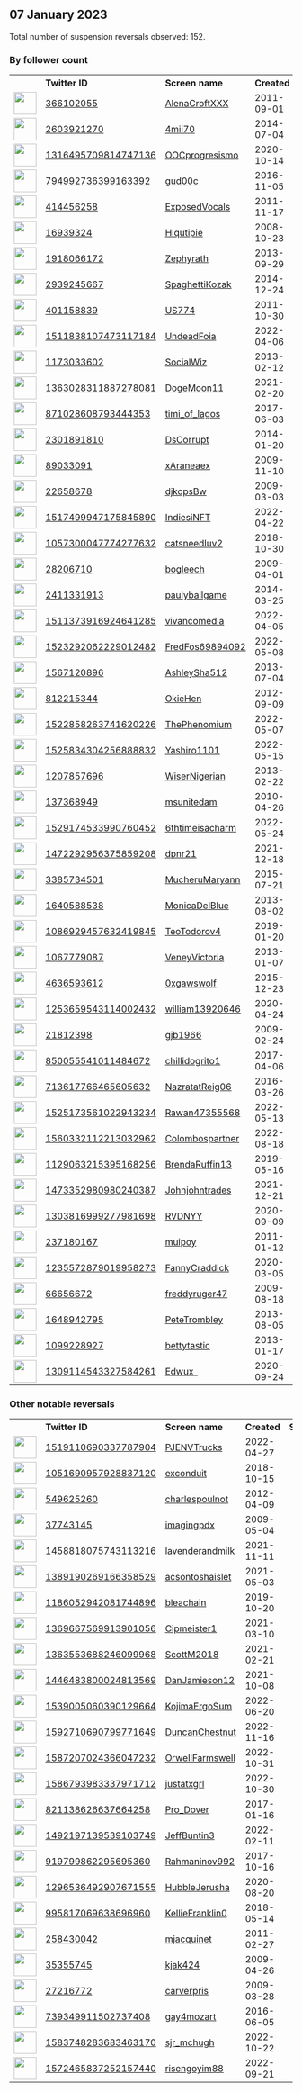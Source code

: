 
## 07 January 2023
Total number of suspension reversals observed: 152.

### By follower count
<table><tr><th></th><th align="left">Twitter ID</th><th align="left">Screen name</th>
<th align="left">Created</th><th align="left">Status</th><th align="left">Suspended</th><th align="left">Followers</th>
<tr><td><a href="https://pbs.twimg.com/profile_images/1569154689589190656/qghULSB3_normal.jpg"><img src="https://pbs.twimg.com/profile_images/1569154689589190656/qghULSB3_normal.jpg" width="40px" height="40px" align="center"/></a></td><td><a href="https://twitter.com/intent/user?user_id=366102055">366102055</a></td><td><a href="https://twitter.com/AlenaCroftXXX">AlenaCroftXXX</a></td><td>2011-09-01</td><td align="center"></td><td>2022-12-15</td><td>305979</td></tr>
<tr><td><a href="https://pbs.twimg.com/profile_images/1611446646134415366/zNNdDrfW_normal.jpg"><img src="https://pbs.twimg.com/profile_images/1611446646134415366/zNNdDrfW_normal.jpg" width="40px" height="40px" align="center"/></a></td><td><a href="https://twitter.com/intent/user?user_id=2603921270">2603921270</a></td><td><a href="https://twitter.com/4mii70">4mii70</a></td><td>2014-07-04</td><td align="center"></td><td>2022-12-21</td><td>282181</td></tr>
<tr><td><a href="https://pbs.twimg.com/profile_images/1609560662178516994/S2bBnRr5_normal.jpg"><img src="https://pbs.twimg.com/profile_images/1609560662178516994/S2bBnRr5_normal.jpg" width="40px" height="40px" align="center"/></a></td><td><a href="https://twitter.com/intent/user?user_id=1316495709814747136">1316495709814747136</a></td><td><a href="https://twitter.com/OOCprogresismo">OOCprogresismo</a></td><td>2020-10-14</td><td align="center"></td><td>2023-01-01</td><td>157945</td></tr>
<tr><td><a href="https://pbs.twimg.com/profile_images/1313255895363661826/TdxRRqHe_normal.jpg"><img src="https://pbs.twimg.com/profile_images/1313255895363661826/TdxRRqHe_normal.jpg" width="40px" height="40px" align="center"/></a></td><td><a href="https://twitter.com/intent/user?user_id=794992736399163392">794992736399163392</a></td><td><a href="https://twitter.com/gud00c">gud00c</a></td><td>2016-11-05</td><td align="center"></td><td>2022-11-25</td><td>138558</td></tr>
<tr><td><a href="https://pbs.twimg.com/profile_images/1478829906331119619/tadDpH1G_normal.jpg"><img src="https://pbs.twimg.com/profile_images/1478829906331119619/tadDpH1G_normal.jpg" width="40px" height="40px" align="center"/></a></td><td><a href="https://twitter.com/intent/user?user_id=414456258">414456258</a></td><td><a href="https://twitter.com/ExposedVocals">ExposedVocals</a></td><td>2011-11-17</td><td align="center"></td><td>2022-12-30</td><td>127151</td></tr>
<tr><td><a href="https://pbs.twimg.com/profile_images/3212071244/52340fcb91e6ebb5990e496b8f4cc083_normal.png"><img src="https://pbs.twimg.com/profile_images/3212071244/52340fcb91e6ebb5990e496b8f4cc083_normal.png" width="40px" height="40px" align="center"/></a></td><td><a href="https://twitter.com/intent/user?user_id=16939324">16939324</a></td><td><a href="https://twitter.com/Hiqutipie">Hiqutipie</a></td><td>2008-10-23</td><td align="center"></td><td>2022-12-23</td><td>115669</td></tr>
<tr><td><a href="https://pbs.twimg.com/profile_images/1611269343697936384/v3Ejyr5B_normal.jpg"><img src="https://pbs.twimg.com/profile_images/1611269343697936384/v3Ejyr5B_normal.jpg" width="40px" height="40px" align="center"/></a></td><td><a href="https://twitter.com/intent/user?user_id=1918066172">1918066172</a></td><td><a href="https://twitter.com/Zephyrath">Zephyrath</a></td><td>2013-09-29</td><td align="center"></td><td>2022-12-07</td><td>84733</td></tr>
<tr><td><a href="https://pbs.twimg.com/profile_images/1619948827598884864/EHAFZ69i_normal.jpg"><img src="https://pbs.twimg.com/profile_images/1619948827598884864/EHAFZ69i_normal.jpg" width="40px" height="40px" align="center"/></a></td><td><a href="https://twitter.com/intent/user?user_id=2939245667">2939245667</a></td><td><a href="https://twitter.com/SpaghettiKozak">SpaghettiKozak</a></td><td>2014-12-24</td><td align="center"></td><td>2022-11-24</td><td>45262</td></tr>
<tr><td><a href="https://pbs.twimg.com/profile_images/717890908012879872/7A88qq9c_normal.jpg"><img src="https://pbs.twimg.com/profile_images/717890908012879872/7A88qq9c_normal.jpg" width="40px" height="40px" align="center"/></a></td><td><a href="https://twitter.com/intent/user?user_id=401158839">401158839</a></td><td><a href="https://twitter.com/US774">US774</a></td><td>2011-10-30</td><td align="center"></td><td>2022-12-30</td><td>38105</td></tr>
<tr><td><a href="https://pbs.twimg.com/profile_images/1517330264204234753/2-YEQne6_normal.jpg"><img src="https://pbs.twimg.com/profile_images/1517330264204234753/2-YEQne6_normal.jpg" width="40px" height="40px" align="center"/></a></td><td><a href="https://twitter.com/intent/user?user_id=1511838107473117184">1511838107473117184</a></td><td><a href="https://twitter.com/UndeadFoia">UndeadFoia</a></td><td>2022-04-06</td><td align="center"></td><td>2022-08-05</td><td>33513</td></tr>
<tr><td><a href="https://pbs.twimg.com/profile_images/666341921351036929/0AKCi4_i_normal.jpg"><img src="https://pbs.twimg.com/profile_images/666341921351036929/0AKCi4_i_normal.jpg" width="40px" height="40px" align="center"/></a></td><td><a href="https://twitter.com/intent/user?user_id=1173033602">1173033602</a></td><td><a href="https://twitter.com/SocialWiz">SocialWiz</a></td><td>2013-02-12</td><td align="center"></td><td>2022-12-20</td><td>33510</td></tr>
<tr><td><a href="https://pbs.twimg.com/profile_images/1482495984794062849/Kz0dzsY1_normal.jpg"><img src="https://pbs.twimg.com/profile_images/1482495984794062849/Kz0dzsY1_normal.jpg" width="40px" height="40px" align="center"/></a></td><td><a href="https://twitter.com/intent/user?user_id=1363028311887278081">1363028311887278081</a></td><td><a href="https://twitter.com/DogeMoon11">DogeMoon11</a></td><td>2021-02-20</td><td align="center">👋</td><td>2022-12-17</td><td>21782</td></tr>
<tr><td><a href="https://pbs.twimg.com/profile_images/1614524560124026880/BjlRSEkq_normal.jpg"><img src="https://pbs.twimg.com/profile_images/1614524560124026880/BjlRSEkq_normal.jpg" width="40px" height="40px" align="center"/></a></td><td><a href="https://twitter.com/intent/user?user_id=871028608793444353">871028608793444353</a></td><td><a href="https://twitter.com/timi_of_lagos">timi_of_lagos</a></td><td>2017-06-03</td><td align="center"></td><td></td><td>21586</td></tr>
<tr><td><a href="https://pbs.twimg.com/profile_images/1585971291621888002/SOeCFyjn_normal.jpg"><img src="https://pbs.twimg.com/profile_images/1585971291621888002/SOeCFyjn_normal.jpg" width="40px" height="40px" align="center"/></a></td><td><a href="https://twitter.com/intent/user?user_id=2301891810">2301891810</a></td><td><a href="https://twitter.com/DsCorrupt">DsCorrupt</a></td><td>2014-01-20</td><td align="center"></td><td>2023-01-05</td><td>19298</td></tr>
<tr><td><a href="https://pbs.twimg.com/profile_images/988169114073124870/rmkRi2F3_normal.jpg"><img src="https://pbs.twimg.com/profile_images/988169114073124870/rmkRi2F3_normal.jpg" width="40px" height="40px" align="center"/></a></td><td><a href="https://twitter.com/intent/user?user_id=89033091">89033091</a></td><td><a href="https://twitter.com/xAraneaex">xAraneaex</a></td><td>2009-11-10</td><td align="center"></td><td>2023-01-02</td><td>10249</td></tr>
<tr><td><a href="https://pbs.twimg.com/profile_images/1086307920940285953/UKPSZ1ym_normal.jpg"><img src="https://pbs.twimg.com/profile_images/1086307920940285953/UKPSZ1ym_normal.jpg" width="40px" height="40px" align="center"/></a></td><td><a href="https://twitter.com/intent/user?user_id=22658678">22658678</a></td><td><a href="https://twitter.com/djkopsBw">djkopsBw</a></td><td>2009-03-03</td><td align="center"></td><td>2022-09-18</td><td>7298</td></tr>
<tr><td><a href="https://pbs.twimg.com/profile_images/1579454585915281408/hy4c2Zgw_normal.jpg"><img src="https://pbs.twimg.com/profile_images/1579454585915281408/hy4c2Zgw_normal.jpg" width="40px" height="40px" align="center"/></a></td><td><a href="https://twitter.com/intent/user?user_id=1517499947175845890">1517499947175845890</a></td><td><a href="https://twitter.com/IndiesiNFT">IndiesiNFT</a></td><td>2022-04-22</td><td align="center"></td><td>2022-12-01</td><td>5592</td></tr>
<tr><td><a href="https://pbs.twimg.com/profile_images/1611524812328812544/hlEZAWBI_normal.jpg"><img src="https://pbs.twimg.com/profile_images/1611524812328812544/hlEZAWBI_normal.jpg" width="40px" height="40px" align="center"/></a></td><td><a href="https://twitter.com/intent/user?user_id=1057300047774277632">1057300047774277632</a></td><td><a href="https://twitter.com/catsneedluv2">catsneedluv2</a></td><td>2018-10-30</td><td align="center"></td><td>2022-03-17</td><td>4640</td></tr>
<tr><td><a href="https://pbs.twimg.com/profile_images/425314260/weedthumb_normal.jpg"><img src="https://pbs.twimg.com/profile_images/425314260/weedthumb_normal.jpg" width="40px" height="40px" align="center"/></a></td><td><a href="https://twitter.com/intent/user?user_id=28206710">28206710</a></td><td><a href="https://twitter.com/bogleech">bogleech</a></td><td>2009-04-01</td><td align="center"></td><td>2022-11-06</td><td>4462</td></tr>
<tr><td><a href="https://pbs.twimg.com/profile_images/573264629658361856/Ix2IeWKe_normal.jpeg"><img src="https://pbs.twimg.com/profile_images/573264629658361856/Ix2IeWKe_normal.jpeg" width="40px" height="40px" align="center"/></a></td><td><a href="https://twitter.com/intent/user?user_id=2411331913">2411331913</a></td><td><a href="https://twitter.com/paulyballgame">paulyballgame</a></td><td>2014-03-25</td><td align="center"></td><td></td><td>4453</td></tr>
<tr><td><a href="https://pbs.twimg.com/profile_images/1646849153790803970/XoGC4umr_normal.jpg"><img src="https://pbs.twimg.com/profile_images/1646849153790803970/XoGC4umr_normal.jpg" width="40px" height="40px" align="center"/></a></td><td><a href="https://twitter.com/intent/user?user_id=1511373916924641285">1511373916924641285</a></td><td><a href="https://twitter.com/vivancomedia">vivancomedia</a></td><td>2022-04-05</td><td align="center"></td><td>2023-01-05</td><td>3752</td></tr>
<tr><td><a href="https://pbs.twimg.com/profile_images/1599357410665062400/WV6AXybO_normal.jpg"><img src="https://pbs.twimg.com/profile_images/1599357410665062400/WV6AXybO_normal.jpg" width="40px" height="40px" align="center"/></a></td><td><a href="https://twitter.com/intent/user?user_id=1523292062229012482">1523292062229012482</a></td><td><a href="https://twitter.com/FredFos69894092">FredFos69894092</a></td><td>2022-05-08</td><td align="center"></td><td>2022-12-25</td><td>3661</td></tr>
<tr><td><a href="https://pbs.twimg.com/profile_images/1338911327650246657/EQkVH8Lf_normal.jpg"><img src="https://pbs.twimg.com/profile_images/1338911327650246657/EQkVH8Lf_normal.jpg" width="40px" height="40px" align="center"/></a></td><td><a href="https://twitter.com/intent/user?user_id=1567120896">1567120896</a></td><td><a href="https://twitter.com/AshleySha512">AshleySha512</a></td><td>2013-07-04</td><td align="center"></td><td>2022-07-09</td><td>3532</td></tr>
<tr><td><a href="https://pbs.twimg.com/profile_images/1226130663419654146/k9KbPBM1_normal.jpg"><img src="https://pbs.twimg.com/profile_images/1226130663419654146/k9KbPBM1_normal.jpg" width="40px" height="40px" align="center"/></a></td><td><a href="https://twitter.com/intent/user?user_id=812215344">812215344</a></td><td><a href="https://twitter.com/OkieHen">OkieHen</a></td><td>2012-09-09</td><td align="center">🚫</td><td></td><td>3339</td></tr>
<tr><td><a href="https://pbs.twimg.com/profile_images/1644758505398714371/idIUTXVH_normal.jpg"><img src="https://pbs.twimg.com/profile_images/1644758505398714371/idIUTXVH_normal.jpg" width="40px" height="40px" align="center"/></a></td><td><a href="https://twitter.com/intent/user?user_id=1522858263741620226">1522858263741620226</a></td><td><a href="https://twitter.com/ThePhenomium">ThePhenomium</a></td><td>2022-05-07</td><td align="center"></td><td>2022-09-12</td><td>3335</td></tr>
<tr><td><a href="https://pbs.twimg.com/profile_images/1634053718445309954/bN7biJ2A_normal.jpg"><img src="https://pbs.twimg.com/profile_images/1634053718445309954/bN7biJ2A_normal.jpg" width="40px" height="40px" align="center"/></a></td><td><a href="https://twitter.com/intent/user?user_id=1525834304256888832">1525834304256888832</a></td><td><a href="https://twitter.com/Yashiro1101">Yashiro1101</a></td><td>2022-05-15</td><td align="center"></td><td>2022-11-21</td><td>3045</td></tr>
<tr><td><a href="https://pbs.twimg.com/profile_images/1621438244159111169/9j7jx1xQ_normal.jpg"><img src="https://pbs.twimg.com/profile_images/1621438244159111169/9j7jx1xQ_normal.jpg" width="40px" height="40px" align="center"/></a></td><td><a href="https://twitter.com/intent/user?user_id=1207857696">1207857696</a></td><td><a href="https://twitter.com/WiserNigerian">WiserNigerian</a></td><td>2013-02-22</td><td align="center"></td><td>2022-12-30</td><td>2966</td></tr>
<tr><td><a href="https://pbs.twimg.com/profile_images/815702027321966592/Bz8qbFpP_normal.jpg"><img src="https://pbs.twimg.com/profile_images/815702027321966592/Bz8qbFpP_normal.jpg" width="40px" height="40px" align="center"/></a></td><td><a href="https://twitter.com/intent/user?user_id=137368949">137368949</a></td><td><a href="https://twitter.com/msunitedam">msunitedam</a></td><td>2010-04-26</td><td align="center"></td><td>2022-10-27</td><td>2761</td></tr>
<tr><td><a href="https://pbs.twimg.com/profile_images/1547292298114916354/GoNBLYF-_normal.jpg"><img src="https://pbs.twimg.com/profile_images/1547292298114916354/GoNBLYF-_normal.jpg" width="40px" height="40px" align="center"/></a></td><td><a href="https://twitter.com/intent/user?user_id=1529174533990760452">1529174533990760452</a></td><td><a href="https://twitter.com/6thtimeisacharm">6thtimeisacharm</a></td><td>2022-05-24</td><td align="center"></td><td>2022-10-19</td><td>2406</td></tr>
<tr><td><a href="https://pbs.twimg.com/profile_images/1639993149014568961/6RxeD5NE_normal.jpg"><img src="https://pbs.twimg.com/profile_images/1639993149014568961/6RxeD5NE_normal.jpg" width="40px" height="40px" align="center"/></a></td><td><a href="https://twitter.com/intent/user?user_id=1472292956375859208">1472292956375859208</a></td><td><a href="https://twitter.com/dpnr21">dpnr21</a></td><td>2021-12-18</td><td align="center"></td><td>2022-11-08</td><td>2175</td></tr>
<tr><td><a href="https://pbs.twimg.com/profile_images/1451990086082568192/Mr1-wIY9_normal.jpg"><img src="https://pbs.twimg.com/profile_images/1451990086082568192/Mr1-wIY9_normal.jpg" width="40px" height="40px" align="center"/></a></td><td><a href="https://twitter.com/intent/user?user_id=3385734501">3385734501</a></td><td><a href="https://twitter.com/MucheruMaryann">MucheruMaryann</a></td><td>2015-07-21</td><td align="center"></td><td>2022-12-30</td><td>1890</td></tr>
<tr><td><a href="https://pbs.twimg.com/profile_images/1611141106200154113/URPXBbBJ_normal.jpg"><img src="https://pbs.twimg.com/profile_images/1611141106200154113/URPXBbBJ_normal.jpg" width="40px" height="40px" align="center"/></a></td><td><a href="https://twitter.com/intent/user?user_id=1640588538">1640588538</a></td><td><a href="https://twitter.com/MonicaDelBlue">MonicaDelBlue</a></td><td>2013-08-02</td><td align="center"></td><td></td><td>1652</td></tr>
<tr><td><a href="https://pbs.twimg.com/profile_images/1486487394945835009/u1UfkzaZ_normal.jpg"><img src="https://pbs.twimg.com/profile_images/1486487394945835009/u1UfkzaZ_normal.jpg" width="40px" height="40px" align="center"/></a></td><td><a href="https://twitter.com/intent/user?user_id=1086929457632419845">1086929457632419845</a></td><td><a href="https://twitter.com/TeoTodorov4">TeoTodorov4</a></td><td>2019-01-20</td><td align="center"></td><td>2022-07-26</td><td>1650</td></tr>
<tr><td><a href="https://pbs.twimg.com/profile_images/1093046019850469376/JmaQ9rTT_normal.jpg"><img src="https://pbs.twimg.com/profile_images/1093046019850469376/JmaQ9rTT_normal.jpg" width="40px" height="40px" align="center"/></a></td><td><a href="https://twitter.com/intent/user?user_id=1067779087">1067779087</a></td><td><a href="https://twitter.com/VeneyVictoria">VeneyVictoria</a></td><td>2013-01-07</td><td align="center"></td><td></td><td>1529</td></tr>
<tr><td><a href="https://pbs.twimg.com/profile_images/1641662788501397507/dQbzagmH_normal.jpg"><img src="https://pbs.twimg.com/profile_images/1641662788501397507/dQbzagmH_normal.jpg" width="40px" height="40px" align="center"/></a></td><td><a href="https://twitter.com/intent/user?user_id=4636593612">4636593612</a></td><td><a href="https://twitter.com/0xgawswolf">0xgawswolf</a></td><td>2015-12-23</td><td align="center"></td><td>2022-12-13</td><td>1490</td></tr>
<tr><td><a href="https://pbs.twimg.com/profile_images/1253659756041994240/Ag2Q_J0W_normal.jpg"><img src="https://pbs.twimg.com/profile_images/1253659756041994240/Ag2Q_J0W_normal.jpg" width="40px" height="40px" align="center"/></a></td><td><a href="https://twitter.com/intent/user?user_id=1253659543114002432">1253659543114002432</a></td><td><a href="https://twitter.com/william13920646">william13920646</a></td><td>2020-04-24</td><td align="center"></td><td>2022-12-22</td><td>1435</td></tr>
<tr><td><a href="https://pbs.twimg.com/profile_images/1547214577082966016/UF7kOJ4Z_normal.jpg"><img src="https://pbs.twimg.com/profile_images/1547214577082966016/UF7kOJ4Z_normal.jpg" width="40px" height="40px" align="center"/></a></td><td><a href="https://twitter.com/intent/user?user_id=21812398">21812398</a></td><td><a href="https://twitter.com/gjb1966">gjb1966</a></td><td>2009-02-24</td><td align="center"></td><td>2022-10-21</td><td>1253</td></tr>
<tr><td><a href="https://pbs.twimg.com/profile_images/850058355519488001/ioo1aBJt_normal.jpg"><img src="https://pbs.twimg.com/profile_images/850058355519488001/ioo1aBJt_normal.jpg" width="40px" height="40px" align="center"/></a></td><td><a href="https://twitter.com/intent/user?user_id=850055541011484672">850055541011484672</a></td><td><a href="https://twitter.com/chillidogrito1">chillidogrito1</a></td><td>2017-04-06</td><td align="center"></td><td>2022-10-29</td><td>1231</td></tr>
<tr><td><a href="https://pbs.twimg.com/profile_images/765267406759587840/n1d9LFvs_normal.jpg"><img src="https://pbs.twimg.com/profile_images/765267406759587840/n1d9LFvs_normal.jpg" width="40px" height="40px" align="center"/></a></td><td><a href="https://twitter.com/intent/user?user_id=713617766465605632">713617766465605632</a></td><td><a href="https://twitter.com/NazratatReig06">NazratatReig06</a></td><td>2016-03-26</td><td align="center"></td><td>2022-12-03</td><td>1146</td></tr>
<tr><td><a href="https://pbs.twimg.com/profile_images/1525908039597015044/5WjynoLd_normal.jpg"><img src="https://pbs.twimg.com/profile_images/1525908039597015044/5WjynoLd_normal.jpg" width="40px" height="40px" align="center"/></a></td><td><a href="https://twitter.com/intent/user?user_id=1525173561022943234">1525173561022943234</a></td><td><a href="https://twitter.com/Rawan47355568">Rawan47355568</a></td><td>2022-05-13</td><td align="center"></td><td>2023-01-06</td><td>1117</td></tr>
<tr><td><a href="https://pbs.twimg.com/profile_images/1560332493613678594/kn6N-e_f_normal.png"><img src="https://pbs.twimg.com/profile_images/1560332493613678594/kn6N-e_f_normal.png" width="40px" height="40px" align="center"/></a></td><td><a href="https://twitter.com/intent/user?user_id=1560332112213032962">1560332112213032962</a></td><td><a href="https://twitter.com/Colombospartner">Colombospartner</a></td><td>2022-08-18</td><td align="center"></td><td>2022-12-11</td><td>1105</td></tr>
<tr><td><a href="https://pbs.twimg.com/profile_images/1558387612699791361/Y0l44Gsp_normal.jpg"><img src="https://pbs.twimg.com/profile_images/1558387612699791361/Y0l44Gsp_normal.jpg" width="40px" height="40px" align="center"/></a></td><td><a href="https://twitter.com/intent/user?user_id=1129063215395168256">1129063215395168256</a></td><td><a href="https://twitter.com/BrendaRuffin13">BrendaRuffin13</a></td><td>2019-05-16</td><td align="center"></td><td>2022-12-23</td><td>1104</td></tr>
<tr><td><a href="https://pbs.twimg.com/profile_images/1642372260307582978/ABa0lgtn_normal.jpg"><img src="https://pbs.twimg.com/profile_images/1642372260307582978/ABa0lgtn_normal.jpg" width="40px" height="40px" align="center"/></a></td><td><a href="https://twitter.com/intent/user?user_id=1473352980980240387">1473352980980240387</a></td><td><a href="https://twitter.com/Johnjohntrades">Johnjohntrades</a></td><td>2021-12-21</td><td align="center"></td><td>2023-01-04</td><td>1092</td></tr>
<tr><td><a href="https://pbs.twimg.com/profile_images/1613033178494640132/_jpDXRwC_normal.jpg"><img src="https://pbs.twimg.com/profile_images/1613033178494640132/_jpDXRwC_normal.jpg" width="40px" height="40px" align="center"/></a></td><td><a href="https://twitter.com/intent/user?user_id=1303816999277981698">1303816999277981698</a></td><td><a href="https://twitter.com/RVDNYY">RVDNYY</a></td><td>2020-09-09</td><td align="center"></td><td></td><td>1054</td></tr>
<tr><td><a href="https://pbs.twimg.com/profile_images/1616499363660042240/EF46WRsZ_normal.jpg"><img src="https://pbs.twimg.com/profile_images/1616499363660042240/EF46WRsZ_normal.jpg" width="40px" height="40px" align="center"/></a></td><td><a href="https://twitter.com/intent/user?user_id=237180167">237180167</a></td><td><a href="https://twitter.com/muipoy">muipoy</a></td><td>2011-01-12</td><td align="center">🔒</td><td>2023-01-01</td><td>913</td></tr>
<tr><td><a href="https://pbs.twimg.com/profile_images/1395518770995728384/ctVicRRR_normal.jpg"><img src="https://pbs.twimg.com/profile_images/1395518770995728384/ctVicRRR_normal.jpg" width="40px" height="40px" align="center"/></a></td><td><a href="https://twitter.com/intent/user?user_id=1235572879019958273">1235572879019958273</a></td><td><a href="https://twitter.com/FannyCraddick">FannyCraddick</a></td><td>2020-03-05</td><td align="center"></td><td>2022-07-16</td><td>900</td></tr>
<tr><td><a href="https://pbs.twimg.com/profile_images/725258089490833408/9PKCRr_H_normal.jpg"><img src="https://pbs.twimg.com/profile_images/725258089490833408/9PKCRr_H_normal.jpg" width="40px" height="40px" align="center"/></a></td><td><a href="https://twitter.com/intent/user?user_id=66656672">66656672</a></td><td><a href="https://twitter.com/freddyruger47">freddyruger47</a></td><td>2009-08-18</td><td align="center"></td><td></td><td>815</td></tr>
<tr><td><a href="https://abs.twimg.com/sticky/default_profile_images/default_profile_normal.png"><img src="https://abs.twimg.com/sticky/default_profile_images/default_profile_normal.png" width="40px" height="40px" align="center"/></a></td><td><a href="https://twitter.com/intent/user?user_id=1648942795">1648942795</a></td><td><a href="https://twitter.com/PeteTrombley">PeteTrombley</a></td><td>2013-08-05</td><td align="center"></td><td>2022-07-17</td><td>790</td></tr>
<tr><td><a href="https://pbs.twimg.com/profile_images/1611418484721729561/stW5srDC_normal.jpg"><img src="https://pbs.twimg.com/profile_images/1611418484721729561/stW5srDC_normal.jpg" width="40px" height="40px" align="center"/></a></td><td><a href="https://twitter.com/intent/user?user_id=1099228927">1099228927</a></td><td><a href="https://twitter.com/bettytastic">bettytastic</a></td><td>2013-01-17</td><td align="center"></td><td></td><td>739</td></tr>
<tr><td><a href="https://pbs.twimg.com/profile_images/1630643847263862799/XVgCAM1H_normal.jpg"><img src="https://pbs.twimg.com/profile_images/1630643847263862799/XVgCAM1H_normal.jpg" width="40px" height="40px" align="center"/></a></td><td><a href="https://twitter.com/intent/user?user_id=1309114543327584261">1309114543327584261</a></td><td><a href="https://twitter.com/Edwux_">Edwux_</a></td><td>2020-09-24</td><td align="center"></td><td>2023-01-02</td><td>704</td></tr>
</table>

### Other notable reversals
<table><tr><th></th><th align="left">Twitter ID</th><th align="left">Screen name</th>
<th align="left">Created</th><th align="left">Status</th><th align="left">Suspended</th><th align="left">Followers</th>
<tr><td><a href="https://pbs.twimg.com/profile_images/1532122936680669185/RVfBTfC__normal.jpg"><img src="https://pbs.twimg.com/profile_images/1532122936680669185/RVfBTfC__normal.jpg" width="40px" height="40px" align="center"/></a></td><td><a href="https://twitter.com/intent/user?user_id=1519110690337787904">1519110690337787904</a></td><td><a href="https://twitter.com/PJENVTrucks">PJENVTrucks</a></td><td>2022-04-27</td><td align="center"></td><td>2022-12-23</td><td>263</td></tr>
<tr><td><a href="https://pbs.twimg.com/profile_images/1590347108632117248/gIGSisYq_normal.jpg"><img src="https://pbs.twimg.com/profile_images/1590347108632117248/gIGSisYq_normal.jpg" width="40px" height="40px" align="center"/></a></td><td><a href="https://twitter.com/intent/user?user_id=1051690957928837120">1051690957928837120</a></td><td><a href="https://twitter.com/exconduit">exconduit</a></td><td>2018-10-15</td><td align="center"></td><td>2022-12-08</td><td>91</td></tr>
<tr><td><a href="https://abs.twimg.com/sticky/default_profile_images/default_profile_normal.png"><img src="https://abs.twimg.com/sticky/default_profile_images/default_profile_normal.png" width="40px" height="40px" align="center"/></a></td><td><a href="https://twitter.com/intent/user?user_id=549625260">549625260</a></td><td><a href="https://twitter.com/charlespoulnot">charlespoulnot</a></td><td>2012-04-09</td><td align="center"></td><td>2022-12-29</td><td>232</td></tr>
<tr><td><a href="https://pbs.twimg.com/profile_images/1570584710870609920/nV_DQl8x_normal.jpg"><img src="https://pbs.twimg.com/profile_images/1570584710870609920/nV_DQl8x_normal.jpg" width="40px" height="40px" align="center"/></a></td><td><a href="https://twitter.com/intent/user?user_id=37743145">37743145</a></td><td><a href="https://twitter.com/imagingpdx">imagingpdx</a></td><td>2009-05-04</td><td align="center"></td><td>2022-12-23</td><td>670</td></tr>
<tr><td><a href="https://pbs.twimg.com/profile_images/1509288698222891011/pLmBX-hZ_normal.jpg"><img src="https://pbs.twimg.com/profile_images/1509288698222891011/pLmBX-hZ_normal.jpg" width="40px" height="40px" align="center"/></a></td><td><a href="https://twitter.com/intent/user?user_id=1458818075743113216">1458818075743113216</a></td><td><a href="https://twitter.com/lavenderandmilk">lavenderandmilk</a></td><td>2021-11-11</td><td align="center">🔒</td><td>2023-01-03</td><td>411</td></tr>
<tr><td><a href="https://pbs.twimg.com/profile_images/1455882557824831489/q1QxLksh_normal.jpg"><img src="https://pbs.twimg.com/profile_images/1455882557824831489/q1QxLksh_normal.jpg" width="40px" height="40px" align="center"/></a></td><td><a href="https://twitter.com/intent/user?user_id=1389190269166358529">1389190269166358529</a></td><td><a href="https://twitter.com/acsontoshaislet">acsontoshaislet</a></td><td>2021-05-03</td><td align="center"></td><td>2023-01-05</td><td>118</td></tr>
<tr><td><a href="https://pbs.twimg.com/profile_images/1355653859859976192/ZAlBkMMV_normal.jpg"><img src="https://pbs.twimg.com/profile_images/1355653859859976192/ZAlBkMMV_normal.jpg" width="40px" height="40px" align="center"/></a></td><td><a href="https://twitter.com/intent/user?user_id=1186052942081744896">1186052942081744896</a></td><td><a href="https://twitter.com/bleachain">bleachain</a></td><td>2019-10-20</td><td align="center"></td><td>2022-12-17</td><td>37</td></tr>
<tr><td><a href="https://pbs.twimg.com/profile_images/1441306641497051136/UbfpZpH9_normal.jpg"><img src="https://pbs.twimg.com/profile_images/1441306641497051136/UbfpZpH9_normal.jpg" width="40px" height="40px" align="center"/></a></td><td><a href="https://twitter.com/intent/user?user_id=1369667569913901056">1369667569913901056</a></td><td><a href="https://twitter.com/Cipmeister1">Cipmeister1</a></td><td>2021-03-10</td><td align="center"></td><td>2022-12-24</td><td>27</td></tr>
<tr><td><a href="https://pbs.twimg.com/profile_images/1521308377938378756/OrBzYcYs_normal.jpg"><img src="https://pbs.twimg.com/profile_images/1521308377938378756/OrBzYcYs_normal.jpg" width="40px" height="40px" align="center"/></a></td><td><a href="https://twitter.com/intent/user?user_id=1363553688246099968">1363553688246099968</a></td><td><a href="https://twitter.com/ScottM2018">ScottM2018</a></td><td>2021-02-21</td><td align="center"></td><td>2022-12-15</td><td>59</td></tr>
<tr><td><a href="https://pbs.twimg.com/profile_images/1446715403305107459/Fyefv-gs_normal.jpg"><img src="https://pbs.twimg.com/profile_images/1446715403305107459/Fyefv-gs_normal.jpg" width="40px" height="40px" align="center"/></a></td><td><a href="https://twitter.com/intent/user?user_id=1446483800024813569">1446483800024813569</a></td><td><a href="https://twitter.com/DanJamieson12">DanJamieson12</a></td><td>2021-10-08</td><td align="center"></td><td>2022-12-12</td><td>297</td></tr>
<tr><td><a href="https://pbs.twimg.com/profile_images/1625669412425723905/Ejkq_quV_normal.jpg"><img src="https://pbs.twimg.com/profile_images/1625669412425723905/Ejkq_quV_normal.jpg" width="40px" height="40px" align="center"/></a></td><td><a href="https://twitter.com/intent/user?user_id=1539005060390129664">1539005060390129664</a></td><td><a href="https://twitter.com/KojimaErgoSum">KojimaErgoSum</a></td><td>2022-06-20</td><td align="center"></td><td>2022-12-16</td><td>318</td></tr>
<tr><td><a href="https://pbs.twimg.com/profile_images/1597717176093495296/mMzxZrqf_normal.jpg"><img src="https://pbs.twimg.com/profile_images/1597717176093495296/mMzxZrqf_normal.jpg" width="40px" height="40px" align="center"/></a></td><td><a href="https://twitter.com/intent/user?user_id=1592710690799771649">1592710690799771649</a></td><td><a href="https://twitter.com/DuncanChestnut">DuncanChestnut</a></td><td>2022-11-16</td><td align="center">👋</td><td>2022-12-27</td><td>96</td></tr>
<tr><td><a href="https://pbs.twimg.com/profile_images/1588154113673596932/NxQWvYgl_normal.jpg"><img src="https://pbs.twimg.com/profile_images/1588154113673596932/NxQWvYgl_normal.jpg" width="40px" height="40px" align="center"/></a></td><td><a href="https://twitter.com/intent/user?user_id=1587207024366047232">1587207024366047232</a></td><td><a href="https://twitter.com/OrwellFarmswell">OrwellFarmswell</a></td><td>2022-10-31</td><td align="center"></td><td>2022-12-16</td><td>119</td></tr>
<tr><td><a href="https://abs.twimg.com/sticky/default_profile_images/default_profile_normal.png"><img src="https://abs.twimg.com/sticky/default_profile_images/default_profile_normal.png" width="40px" height="40px" align="center"/></a></td><td><a href="https://twitter.com/intent/user?user_id=1586793983337971712">1586793983337971712</a></td><td><a href="https://twitter.com/justatxgrl">justatxgrl</a></td><td>2022-10-30</td><td align="center">🚫</td><td>2022-12-29</td><td>3</td></tr>
<tr><td><a href="https://pbs.twimg.com/profile_images/1369467936776220673/Ska3PErb_normal.jpg"><img src="https://pbs.twimg.com/profile_images/1369467936776220673/Ska3PErb_normal.jpg" width="40px" height="40px" align="center"/></a></td><td><a href="https://twitter.com/intent/user?user_id=821138626637664258">821138626637664258</a></td><td><a href="https://twitter.com/Pro_Dover">Pro_Dover</a></td><td>2017-01-16</td><td align="center"></td><td>2022-05-03</td><td>254</td></tr>
<tr><td><a href="https://pbs.twimg.com/profile_images/1596687902859091970/gmzs8bBs_normal.jpg"><img src="https://pbs.twimg.com/profile_images/1596687902859091970/gmzs8bBs_normal.jpg" width="40px" height="40px" align="center"/></a></td><td><a href="https://twitter.com/intent/user?user_id=1492197139539103749">1492197139539103749</a></td><td><a href="https://twitter.com/JeffBuntin3">JeffBuntin3</a></td><td>2022-02-11</td><td align="center"></td><td>2022-12-03</td><td>54</td></tr>
<tr><td><a href="https://abs.twimg.com/sticky/default_profile_images/default_profile_normal.png"><img src="https://abs.twimg.com/sticky/default_profile_images/default_profile_normal.png" width="40px" height="40px" align="center"/></a></td><td><a href="https://twitter.com/intent/user?user_id=919799862295695360">919799862295695360</a></td><td><a href="https://twitter.com/Rahmaninov992">Rahmaninov992</a></td><td>2017-10-16</td><td align="center"></td><td>2022-11-29</td><td>30</td></tr>
<tr><td><a href="https://pbs.twimg.com/profile_images/1537488525175693319/59ogc5AB_normal.jpg"><img src="https://pbs.twimg.com/profile_images/1537488525175693319/59ogc5AB_normal.jpg" width="40px" height="40px" align="center"/></a></td><td><a href="https://twitter.com/intent/user?user_id=1296536492907671555">1296536492907671555</a></td><td><a href="https://twitter.com/HubbleJerusha">HubbleJerusha</a></td><td>2020-08-20</td><td align="center"></td><td>2022-12-29</td><td>21</td></tr>
<tr><td><a href="https://pbs.twimg.com/profile_images/1623151829487071232/DHt4cmHt_normal.jpg"><img src="https://pbs.twimg.com/profile_images/1623151829487071232/DHt4cmHt_normal.jpg" width="40px" height="40px" align="center"/></a></td><td><a href="https://twitter.com/intent/user?user_id=995817069638696960">995817069638696960</a></td><td><a href="https://twitter.com/KellieFranklin0">KellieFranklin0</a></td><td>2018-05-14</td><td align="center"></td><td>2022-12-30</td><td>175</td></tr>
<tr><td><a href="https://pbs.twimg.com/profile_images/477953799013675008/mqeNA-5h_normal.jpeg"><img src="https://pbs.twimg.com/profile_images/477953799013675008/mqeNA-5h_normal.jpeg" width="40px" height="40px" align="center"/></a></td><td><a href="https://twitter.com/intent/user?user_id=258430042">258430042</a></td><td><a href="https://twitter.com/mjacquinet">mjacquinet</a></td><td>2011-02-27</td><td align="center"></td><td>2022-12-02</td><td>217</td></tr>
<tr><td><a href="https://abs.twimg.com/sticky/default_profile_images/default_profile_normal.png"><img src="https://abs.twimg.com/sticky/default_profile_images/default_profile_normal.png" width="40px" height="40px" align="center"/></a></td><td><a href="https://twitter.com/intent/user?user_id=35355745">35355745</a></td><td><a href="https://twitter.com/kjak424">kjak424</a></td><td>2009-04-26</td><td align="center"></td><td>2022-11-25</td><td>4</td></tr>
<tr><td><a href="https://abs.twimg.com/sticky/default_profile_images/default_profile_normal.png"><img src="https://abs.twimg.com/sticky/default_profile_images/default_profile_normal.png" width="40px" height="40px" align="center"/></a></td><td><a href="https://twitter.com/intent/user?user_id=27216772">27216772</a></td><td><a href="https://twitter.com/carverpris">carverpris</a></td><td>2009-03-28</td><td align="center">🔒</td><td>2022-12-28</td><td>1</td></tr>
<tr><td><a href="https://pbs.twimg.com/profile_images/1585412117817180161/U0YxPjMe_normal.jpg"><img src="https://pbs.twimg.com/profile_images/1585412117817180161/U0YxPjMe_normal.jpg" width="40px" height="40px" align="center"/></a></td><td><a href="https://twitter.com/intent/user?user_id=739349911502737408">739349911502737408</a></td><td><a href="https://twitter.com/gay4mozart">gay4mozart</a></td><td>2016-06-05</td><td align="center">🚫</td><td>2023-01-01</td><td>83</td></tr>
<tr><td><a href="https://pbs.twimg.com/profile_images/1611348670506491904/72VnmmvX_normal.jpg"><img src="https://pbs.twimg.com/profile_images/1611348670506491904/72VnmmvX_normal.jpg" width="40px" height="40px" align="center"/></a></td><td><a href="https://twitter.com/intent/user?user_id=1583748283683463170">1583748283683463170</a></td><td><a href="https://twitter.com/sjr_mchugh">sjr_mchugh</a></td><td>2022-10-22</td><td align="center"></td><td>2022-12-14</td><td>165</td></tr>
<tr><td><a href="https://pbs.twimg.com/profile_images/1572659586569744385/yynVJu8y_normal.jpg"><img src="https://pbs.twimg.com/profile_images/1572659586569744385/yynVJu8y_normal.jpg" width="40px" height="40px" align="center"/></a></td><td><a href="https://twitter.com/intent/user?user_id=1572465837252157440">1572465837252157440</a></td><td><a href="https://twitter.com/risengoyim88">risengoyim88</a></td><td>2022-09-21</td><td align="center">👋</td><td>2022-11-30</td><td>12</td></tr>
</table>

